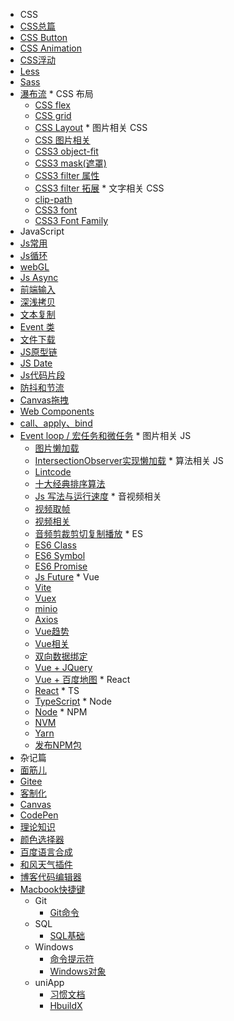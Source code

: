 
*  CSS
  *  [CSS总篇](css/css.md)
  *  [CSS Button](css/button.md)
  *  [CSS Animation](css/animation.md)
  *  [CSS浮动](css/float.md)
  *  [Less](css/less.md)
  *  [Sass](css/sass.md)
  *  [瀑布流](css/waterfall.md)
    *  CSS 布局
        *  [CSS flex](css/flex.md)
        *  [CSS grid](css/grid.md)
        *  [CSS Layout](css/layout.md)
    *  图片相关 CSS
        *  [CSS 图片相关](css/photo.md)
        *  [CSS3 object-fit](css/fit.md)
        *  [CSS3 mask(遮罩)](css/mask.md)
        *  [CSS3 filter 属性](css/filter.md)
        *  [CSS3 filter 拓展](css/drop.md)
    *  文字相关 CSS
        *  [clip-path](css/clip.md)
        *  [CSS3 font](css/font.md)
        *  [CSS3 Font Family](css/family.md)
*  JavaScript
  *  [Js常用](js/often.md)
  *  [Js循环](js/for.md)
  *  [webGL](notes/webgl.md)
  *  [Js Async](notes/Async.md)
  *  [前端输入](js/keyboard.md)
  *  [深浅拷贝](js/deep.md)
  *  [文本复制](notes/copy.md)
  *  [Event 类](js/event.md)
  *  [文件下载](js/download.md)
  *  [JS原型链](js/prototype.md)
  *  [JS Date](js/date.md)
  *  [Js代码片段](js/fragment.md)
  *  [防抖和节流](notes/debounce.md)
  *  [Canvas拖拽](js/drag.md)
  *  [Web Components](js/components.md)
  *  [call、apply、bind](js/cab.md)
  *  [Event loop / 宏任务和微任务](js/loop.md)
    * 图片相关 JS
      *  [图片懒加载](js/lazy.md)
      *  [IntersectionObserver实现懒加载](js/intersection.md)
    * 算法相关 JS
      *  [Lintcode](js/lintcode.md)
      *  [十大经典排序算法](js/algorithm.md)
      *  [Js 写法与运行速度](js/speed.md)
    * 音视频相关
      *  [视频取帧](notes/video.md)
      *  [视频相关](js/barrage.md)
      *  [音频剪裁剪切复制播放](js/video.md)
    * ES
      *  [ES6 Class](js/class.md)
      *  [ES6 Symbol](js/symbol.md)
      *  [ES6 Promise](js/promise.md)
      *  [Js Future](js/future.md)
    * Vue
      *  [Vite](vue/vite.md)
      *  [Vuex](vue/vuex.md)
      *  [minio](vue/minio.md)
      *  [Axios](vue/axios.md)
      *  [Vue趋势](vue/vue3.md)
      *  [Vue相关](vue/directives.md)
      *  [双向数据绑定](vue/property.md)
      *  [Vue + JQuery](vue/jquery.md)
      *  [Vue + 百度地图](vue/map.md)
    * React
      *  [React](react/react.md)
    * TS
      *  [TypeScript](ts/ts.md)
    * Node
      *  [Node](node/node.md)
    * NPM
      *  [NVM](node/nvm.md)
      *  [Yarn](node/yarn.md)
      *  [发布NPM包](node/npm.md)
*  杂记篇
  *  [面筋儿](notes/face.md)
  *  [Gitee](notes/gitee.md)
  *  [客制化](notes/keyboard.md)
  *  [Canvas](notes/canvas.md)
  *  [CodePen](notes/codepen.md)
  *  [理论知识](notes/unimportance.md)
  *  [颜色选择器](notes/color.md)
  *  [百度语言合成](notes/baidu.md)
  *  [和风天气插件](notes/hefeng.md)
  *  [博客代码编辑器](notes/note.md)
  *  [Macbook快捷键](notes/mac.md)
      * Git
        *  [Git命令](git/basics.md)
      * SQL
        *  [SQL基础](sql/query.md)
      * Windows
        *  [命令提示符](win/bash.md)
        *  [Windows对象](win/tool.md)
      * uniApp
        *  [习惯文档](uniapp/base.md)
        *  [HbuildX](uniapp/uni.md)



<!-- 侧边栏样式 -->
<style>
.sidebar {
    user-select: none;
}
.sidebar-nav li>p {
  font-size: 16px;
  font-weight: 600;
  color: #545454;
  letter-spacing: 1px;
  text-shadow: 0px 0px 1px #ff91f1;
  animation: navText 12s infinite;
}

.sidebar ul li {
  font-size: 16px;
  font-weight:600;
  text-decoration: auto;
}
.sidebar ul li a{
  font-size: 15px;
}
.sidebar ul>li{
    color: #676767;
    font-size: 14px!important;
    font-family: 'Comic Sans MS', cursive;
}
.sidebar ul li a{
    font-family: 'Comic Sans MS', cursive;
    text-decoration: auto;
}
.sidebar ul li.active>a{
  color: #00de82;
  font-size: 18px;
  font-family: cursive;
  text-shadow: 1px 1px 1px #0083a8;
  text-decoration: auto;
}

@keyframes navText {
  0% {
      text-shadow: 0px 0px 1px #ff0053;
  }

   25% {
      text-shadow: 0px 0px 1px #00ffa0;
  }

   50% {
      text-shadow: 0px 0px 1px #ff7500;
  }

   75% {
      text-shadow: 0px 0px 1px #2196f3;
  }

  100% {
      text-shadow: 0px 0px 1px #ff0053;
  }
}

</style>